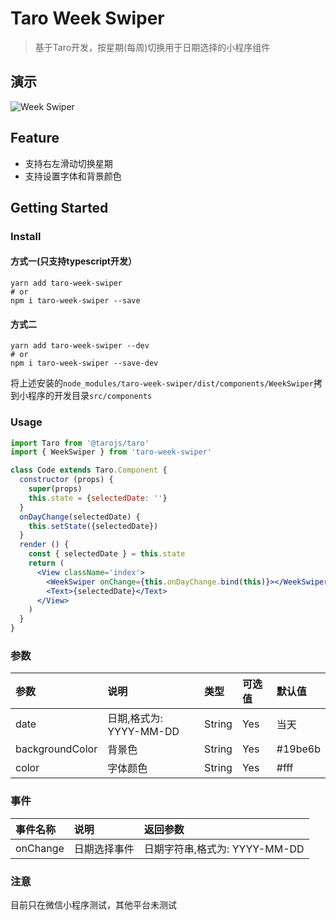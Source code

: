 Taro Week Swiper
=========

> 基于Taro开发，按星期(每周)切换用于日期选择的小程序组件

## 演示

![Week Swiper](https://ws2.sinaimg.cn/large/ab71ac88gy1g4kjoo7ltfj20hq0tumzg.jpg)

## Feature

* 支持右左滑动切换星期
* 支持设置字体和背景颜色

## Getting Started

### Install

#### 方式一(只支持typescript开发）

```
yarn add taro-week-swiper
# or
npm i taro-week-swiper --save
```

#### 方式二

```
yarn add taro-week-swiper --dev
# or
npm i taro-week-swiper --save-dev
```

将上述安装的`node_modules/taro-week-swiper/dist/components/WeekSwiper`拷到小程序的开发目录`src/components`

### Usage

```jsx
import Taro from '@tarojs/taro'
import { WeekSwiper } from 'taro-week-swiper'

class Code extends Taro.Component {
  constructor (props) {
    super(props)
    this.state = {selectedDate: ''}
  }
  onDayChange(selectedDate) {
    this.setState({selectedDate})
  }
  render () {
    const { selectedDate } = this.state
    return (
      <View className='index'>
        <WeekSwiper onChange={this.onDayChange.bind(this)}></WeekSwiper>
        <Text>{selectedDate}</Text>
      </View>
    )
  }
}
```

### 参数

| 参数                       | 说明           | 类型    | 可选值 | 默认值  |
| :------------------------- | :------------- | :------ | :----- | :------ |
| date                 | 日期,格式为: YYYY-MM-DD       | String  | Yes      | 当天      | 
| backgroundColor                      | 背景色       | String  | Yes      | #19be6b       |
| color                      | 字体颜色       | String  | Yes      | #fff |

### 事件

| 事件名称 | 说明             | 返回参数   |
| :------- | :--------------- | :--------- |
| onChange   | 日期选择事件   | 日期字符串,格式为: YYYY-MM-DD |

### 注意

目前只在微信小程序测试，其他平台未测试